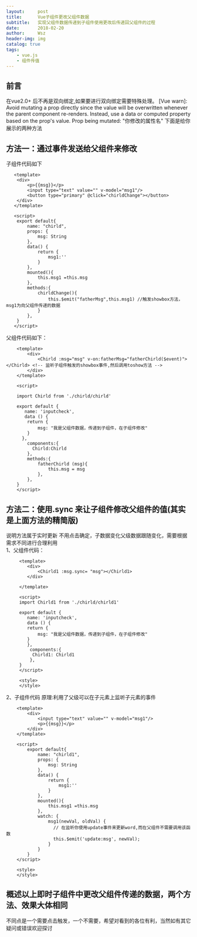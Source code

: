 ```yaml
---
layout:     post
title:      Vue子组件更改父组件数据
subtitle:   实现父组件数据传递到子组件使用更改后传递回父组件的过程
date:       2018-02-20
author:     Wsz
header-img: img
catalog: true
tags:
    - vue.js
    - 组件传值
---
```


## 前言

 在vue2.0+ 后不再是双向绑定,如果要进行双向绑定需要特殊处理。
 [Vue warn]: Avoid mutating a prop directly since the value will be overwritten whenever
 the parent component re-renders. Instead, use a data or computed property based on the
 prop's value. Prop being mutated: "你修改的属性名"
 下面是给你展示的两种方法

## 方法一：通过事件发送给父组件来修改

   子组件代码如下
```
   <template>
   	<div>
   		<p>{{msg}}</p>
   		<input type="text" value="" v-model="msg1"/>
   		<button type="primary" @click="chirldChange"></button>
   	</div>
   </template>

   <script>
   	export default{
   		name: "chirld",
   		props: {
   			msg: String
   		},
   		data() {
   			return {
   				msg1:''
   			}
   		},
   		mounted(){
   			this.msg1 =this.msg
   		},
   		methods:{
   			chirldChange(){
   				this.$emit("fatherMsg",this.msg1) //触发showbox方法，msg1为向父组件传递的数据
   			}
   		},
   	}
   </script>
```
父组件代码如下：

```
	<template>
		<div>
			<Chirld :msg="msg" v-on:fatherMsg="fatherChirld($event)"></Chirld> <!-- 监听子组件触发的showbox事件,然后调用toshow方法 -->
		</div>
	</template>

	<script>

	import Chirld from './chirld/chirld'

	export default {
	   name: 'inputcheck',
	   data () {
		return {
			msg: "我是父组件数据，传递到子组件，在子组件修改"
		}
	  },
	    components:{
		  Chirld:Chirld
	    },
		methods:{
			fatherChirld (msg){
				this.msg = msg
			},
		},
	}
	</script>
```

## 方法二：使用.sync 来让子组件修改父组件的值(其实是上面方法的精简版)

  说明方法属于实时更新 不用点击确定，子数据变化父级数据跟随变化，需要根据需求不同进行合理利用  
1、父组件代码：
```
     <template>
     	<div>
     		<Chirld1 :msg.sync= "msg"></Chirld1>
     	</div>

     </template>

     <script>
     import Chirld1 from './chirld/chirld1'

     export default {
        name: 'inputcheck',
        data () {
     	return {
     		msg: "我是父组件数据，传递到子组件，在子组件修改"
     	}
        },
         components:{
     	  Chirld1: Chirld1
         },
     }
     </script>

     <style>
     </style>
```
2、子组件代码
	原理:利用了父级可以在子元素上监听子元素的事件  
```
	<template>
		<div>
			<input type="text" value="" v-model="msg1"/>
			<p>{{msg}}</p>
		</div>
	</template>

	<script>
		export default{
			name: "chirld1",
			props: {
				msg: String
			},
			data() {
				return {
					msg1:''
				}
			},
			mounted(){
				this.msg1 =this.msg
			},
			watch: {
				msg1(newVal, oldVal) {
				  // 在监听你使用update事件来更新word,而在父组件不需要调用该函数
				  this.$emit('update:msg', newVal);
				}
		    }
		}
	</script>

	<style>
	</style>

```

## 概述以上即时子组件中更改父组件传递的数据，两个方法、效果大体相同

   不同点是一个需要点击触发，一个不需要，希望对看到的各位有利，当然如有其它疑问或错误欢迎探讨
